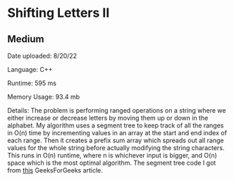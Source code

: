 
# Shifting Letters II

## Medium

Date uploaded: 8/20/22

Language: C++

Runtime: 595 ms

Memory Usage: 93.4 mb

Details: The problem is performing ranged operations on a string where we either increase or decrease letters by moving them up or down in the alphabet. My algorithm uses a segment tree to keep track of all the ranges in O(n) time by incrementing values in an array at the start and end index of each range. Then it creates a prefix sum array which spreads out all range values for the whole string before actually modifying the string characters. This runs in O(n) runtime, where n is whichever input is bigger, and O(n) space which is the most optimal algorithm. The segment tree code I got from [this](https://www.geeksforgeeks.org/constant-time-range-add-operation-array/) GeeksForGeeks article.
